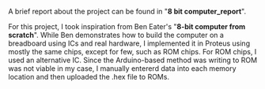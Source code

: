 A brief report about the project can be found in "**8 bit computer_report**".

For this project, I took inspiration from Ben Eater's "**8-bit computer from scratch**". While Ben demonstrates how to build the computer on a breadboard using ICs and real hardware, I implemented it in Proteus using mostly the same chips, except for few, such as ROM chips. For ROM chips, I used an alternative IC. Since the Arduino-based method was writing to ROM was not viable in my case, I manually entererd data into each memory location and then uploaded the .hex file to ROMs.
